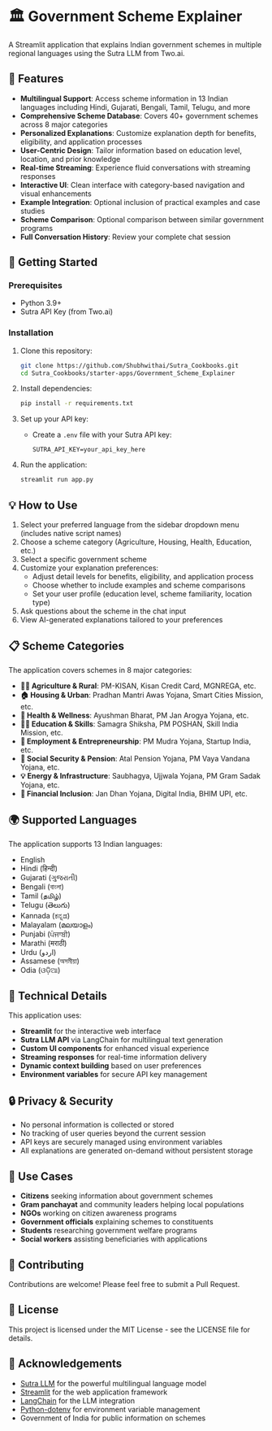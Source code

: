 # 🏛️ Government Scheme Explainer

A Streamlit application that explains Indian government schemes in multiple regional languages using the Sutra LLM from Two.ai.

## 🌟 Features

- **Multilingual Support**: Access scheme information in 13 Indian languages including Hindi, Gujarati, Bengali, Tamil, Telugu, and more
- **Comprehensive Scheme Database**: Covers 40+ government schemes across 8 major categories
- **Personalized Explanations**: Customize explanation depth for benefits, eligibility, and application processes
- **User-Centric Design**: Tailor information based on education level, location, and prior knowledge
- **Real-time Streaming**: Experience fluid conversations with streaming responses
- **Interactive UI**: Clean interface with category-based navigation and visual enhancements
- **Example Integration**: Optional inclusion of practical examples and case studies
- **Scheme Comparison**: Optional comparison between similar government programs
- **Full Conversation History**: Review your complete chat session

## 🚀 Getting Started

### Prerequisites

- Python 3.9+
- Sutra API Key (from Two.ai)

### Installation

1. Clone this repository:
   ```bash
   git clone https://github.com/Shubhwithai/Sutra_Cookbooks.git
   cd Sutra_Cookbooks/starter-apps/Government_Scheme_Explainer
   ```

2. Install dependencies:
   ```bash
   pip install -r requirements.txt
   ```

3. Set up your API key:
   - Create a `.env` file with your Sutra API key:
     ```
     SUTRA_API_KEY=your_api_key_here
     ```

4. Run the application:
   ```bash
   streamlit run app.py
   ```

## 💡 How to Use

1. Select your preferred language from the sidebar dropdown menu (includes native script names)
2. Choose a scheme category (Agriculture, Housing, Health, Education, etc.)
3. Select a specific government scheme
4. Customize your explanation preferences:
   - Adjust detail levels for benefits, eligibility, and application process
   - Choose whether to include examples and scheme comparisons
   - Set your user profile (education level, scheme familiarity, location type)
5. Ask questions about the scheme in the chat input
6. View AI-generated explanations tailored to your preferences

## 📋 Scheme Categories

The application covers schemes in 8 major categories:
- **👨‍🌾 Agriculture & Rural**: PM-KISAN, Kisan Credit Card, MGNREGA, etc.
- **🏠 Housing & Urban**: Pradhan Mantri Awas Yojana, Smart Cities Mission, etc.
- **🏥 Health & Wellness**: Ayushman Bharat, PM Jan Arogya Yojana, etc.
- **👩‍🎓 Education & Skills**: Samagra Shiksha, PM POSHAN, Skill India Mission, etc.
- **💼 Employment & Entrepreneurship**: PM Mudra Yojana, Startup India, etc.
- **👵 Social Security & Pension**: Atal Pension Yojana, PM Vaya Vandana Yojana, etc.
- **💡 Energy & Infrastructure**: Saubhagya, Ujjwala Yojana, PM Gram Sadak Yojana, etc.
- **🏦 Financial Inclusion**: Jan Dhan Yojana, Digital India, BHIM UPI, etc.

## 🌍 Supported Languages

The application supports 13 Indian languages:
- English
- Hindi (हिन्दी)
- Gujarati (ગુજરાતી)
- Bengali (বাংলা)
- Tamil (தமிழ்)
- Telugu (తెలుగు)
- Kannada (ಕನ್ನಡ)
- Malayalam (മലയാളം)
- Punjabi (ਪੰਜਾਬੀ)
- Marathi (मराठी)
- Urdu (اردو)
- Assamese (অসমীয়া)
- Odia (ଓଡ଼ିଆ)

## 🎨 Technical Details

This application uses:
- **Streamlit** for the interactive web interface
- **Sutra LLM API** via LangChain for multilingual text generation
- **Custom UI components** for enhanced visual experience
- **Streaming responses** for real-time information delivery
- **Dynamic context building** based on user preferences
- **Environment variables** for secure API key management

## 🔒 Privacy & Security

- No personal information is collected or stored
- No tracking of user queries beyond the current session
- API keys are securely managed using environment variables
- All explanations are generated on-demand without persistent storage

## 🎯 Use Cases

- **Citizens** seeking information about government schemes
- **Gram panchayat** and community leaders helping local populations
- **NGOs** working on citizen awareness programs
- **Government officials** explaining schemes to constituents
- **Students** researching government welfare programs
- **Social workers** assisting beneficiaries with applications

## 🤝 Contributing

Contributions are welcome! Please feel free to submit a Pull Request.

## 📄 License

This project is licensed under the MIT License - see the LICENSE file for details.

## 🙏 Acknowledgements

- [Sutra LLM](https://www.two.ai/sutra) for the powerful multilingual language model
- [Streamlit](https://streamlit.io) for the web application framework
- [LangChain](https://www.langchain.com) for the LLM integration
- [Python-dotenv](https://github.com/theskumar/python-dotenv) for environment variable management
- Government of India for public information on schemes

